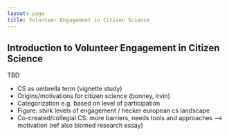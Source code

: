 ```yaml
---
layout: page
title: Volunteer Engagement in Citizen Science
---
```


<h2>Introduction to Volunteer Engagement in Citizen Science</h2>
<p>TBD</p>

* CS as umbrella term (vignette study)
* Origins/motivations for citizen science (bonney, irvin)
* Categorization e.g. based on level of participation
* Figure: shirk levels of engagement / hecker european cs landscape
* Co-created/collegial CS: more barriers, needs tools and approaches --> motivation (ref also biomed research essay)